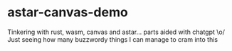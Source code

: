 # astar-canvas-demo

Tinkering with rust, wasm, canvas and astar... parts aided with chatgpt \o/   
Just seeing how many buzzwordy things I can manage to cram into this